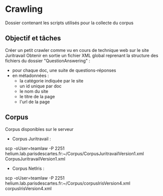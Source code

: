 # Crawling

Dossier contenant les scripts utilisés pour la collecte du corpus

## Objectif et tâches

Créer un petit crawler comme vu en cours de technique web sur le site Juritravail
Obtenir en sortie un fichier XML global reprenant la structure des fichiers du dossier "QuestionAnswering" :

- pour chaque doc, une suite de questions-réponses
- en métadonnées :
	- la catégorie indiquée par le site
	- un id unique par doc
	- le nom du site
	- le titre de la page
	- l'url de la page

## Corpus

Corpus disponibles sur le serveur
- Corpus Juritravail :

scp -oUser=teamlaw -P 2251 helium.lab.parisdescartes.fr:~/Corpus/CorpusJuritravailVersion1.xml CorpusJuritravailVersion1.xml

- Corpus NetIris :

scp -oUser=teamlaw -P 2251 helium.lab.parisdescartes.fr:~/Corpus/corpusIrisVersion4.xml corpusIrisVersion4.xml
